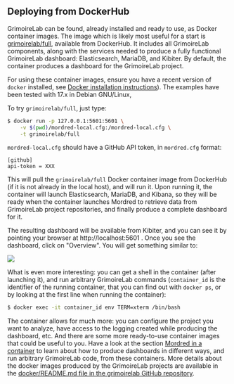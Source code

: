 ## Deploying from DockerHub

GrimoireLab can be found, already installed and ready to use, as Docker container images. The image which is likely most useful for a start is [grimoirelab/full](https://hub.docker.com/r/grimoirelab/full), available from DockerHub. It includes all GrimoireLab components, along with the services needed to produce a fully functional GrimoireLab dashboard: Elasticsearch, MariaDB, and Kibiter. By default, the container produces a dashboard for the GrimoireLab project.

For using these container images, ensure you have a recent version of `docker` installed, see [Docker installation instructions](https://docs.docker.com/engine/installation/)). The examples have been tested with 17.x in Debian GNU/Linux,

To try `grimoirelab/full`, just type:

```bash
$ docker run -p 127.0.0.1:5601:5601 \
    -v $(pwd)/mordred-local.cfg:/mordred-local.cfg \
    -t grimoirelab/full
```

`mordred-local.cfg` should have a GitHub API token, in  `mordred.cfg` format:

```
[github]
api-token = XXX
```

This will pull the `grimoirelab/full` Docker container image from DockerHub (if it is not already in the local host), and will run it. Upon running it, the container will launch Elasticsearch, MariaDB, and Kibana, so they will be ready when the container launches Mordred to retrieve data from GrimoireLab project repositories, and finally produce a complete dashboard for it.

The resulting dashboard will be available from Kibiter, and you can see it by pointing your browser at http://localhost:5601 . Once you see the dashboard, click on "Overview". You will get something similar to:

![](/assets/dashboard-grimoirelab.png)

What is even more interesting: you can get a shell in the container (after launching it), and run arbitrary GrimoireLab commands (`container_id` is the identifier of the running container, that you can find out with `docker ps`, or by looking at the first line when running the container):

```bash
$ docker exec -it container_id env TERM=xterm /bin/bash
```

The container allows for much more: you can configure the project you want to analyze, have access to the logging created while producing the dashboard, etc. And there are some more ready-to-use container images that could be useful to you. Have a look at the section [Mordred in a container](../mordred/mordred-in-a-container.md) to learn about how to produce dashboards in different ways, and run arbitrary GrimoireLab code, from these containers. More details about the docker images produced by the GrimoireLab projects are available in the [docker/README.md file in the grimoirelab GitHub repository](https://github.com/chaoss/grimoirelab/blob/master/docker/README.md).
